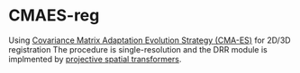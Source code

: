 # CMAES-reg
 Using [Covariance Matrix Adaptation Evolution Strategy (CMA-ES)](https://github.com/CyberAgentAILab/cmaes) for 2D/3D registration
 The procedure is  single-resolution and the DRR module is implmented by [projective spatial transformers](https://github.com/gaocong13/Projective-Spatial-Transformers).
 

